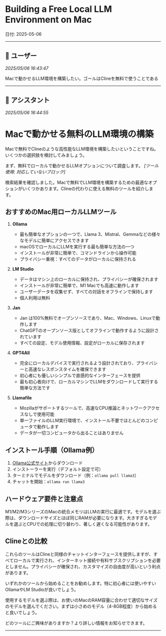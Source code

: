 # Building a Free Local LLM Environment on Mac

日付: 2025-05-06

---

## 👤 ユーザー
*2025/05/06 16:43:47*

Macで動かせるLLM環境を構築したい。ゴールはClineを無料で使うことである

---

## 🤖 アシスタント
*2025/05/06 16:44:55*

# Macで動かせる無料のLLM環境の構築

Macで無料でClineのような高性能なLLM環境を構築したいということですね。いくつかの選択肢を検討してみましょう。

まず、無料でローカルで動かせるLLMオプションについて調査します。
*[ツール使用: 対応していないブロック]*



検索結果を確認しました。Macで無料でLLM環境を構築するための最適なオプションがいくつかあります。Clineの代わりに使える無料のツールを紹介します。

## おすすめのMac用ローカルLLMツール

1. **Ollama**
   - 最も簡単なオプションの一つで、Llama 3、Mistral、Gemmaなどの様々なモデルに簡単にアクセスできます
   - macOSでローカルにLLMを実行する最も簡単な方法の一つ
   - インストールが非常に簡単で、コマンドラインから操作可能
   - プライバシー重視：すべてのデータがローカルに保持される

2. **LM Studio**
   - データはマシン上のローカルに保持され、プライバシーが確保されます
   - インストールが非常に簡単で、M1 Macでも高速に動作します
   - ユーザーデータを収集せず、すべての対話をオフラインで保持します
   - 個人利用は無料

3. **Jan**
   - Jan は100%無料でオープンソースであり、Mac、Windows、Linuxで動作します
   - ChatGPTのオープンソース版としてオフラインで動作するように設計されています
   - すべての設定、モデル使用情報、設定がローカルに保存されます

4. **GPT4All**
   - 完全にローカルデバイスで実行されるよう設計されており、プライバシーと高速なレスポンスタイムを確保できます
   - 初心者にも優しいシンプルで直感的なインターフェースを提供
   - 最も初心者向けで、ローカルマシンでLLMをダウンロードして実行する簡単な方法です

5. **Llamafile**
   - Mozillaがサポートするツールで、高速なCPU推論とネットワークアクセスなしで使用可能
   - 単一ファイルのLLM実行環境で、インストール不要でほとんどのコンピュータで動作します
   - データが一切コンピュータから出ることはありません

## インストール手順（Ollama例）

1. [Ollama公式サイト](https://ollama.ai)からダウンロード
2. インストーラーを実行（デフォルト設定で可）
3. ターミナルでモデルをダウンロード（例：`ollama pull llama3`）
4. チャットを開始：`ollama run llama3`

## ハードウェア要件と注意点

M1/M2/M3シリーズのMacの統合メモリはLLMの実行に最適です。モデルを選ぶ際は、ダウンロードサイズとほぼ同じRAMが必要になります。大きすぎるモデルを選ぶとCPUでの処理に切り替わり、著しく遅くなる可能性があります。

## Clineとの比較

これらのツールはClineと同様のチャットインターフェースを提供しますが、すべてローカルで実行され、インターネット接続や有料サブスクリプションを必要としません。プライバシーが確保され、カスタマイズの自由度が高いという利点があります。

いずれかのツールから始めることをお勧めします。特に初心者には使いやすいOllamaやLM Studioが良いでしょう。

使用するモデルを選ぶ際は、お使いのMacのRAM容量に合わせて適切なサイズのモデルを選んでください。まずは小さめのモデル（4-8GB程度）から始めると良いでしょう。

どのツールにご興味がありますか？より詳しい情報をお知らせできます。

---
